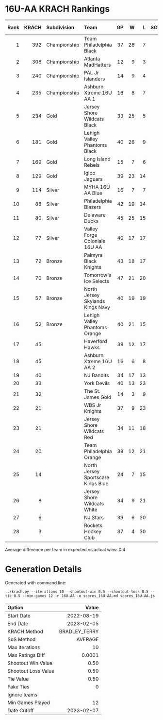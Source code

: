 # 16U-AA KRACH Rankings
Rank|KRACH|Subdivision|Team|GP|W|L|SOW|SOL|T|SoS|Exp Wins|Win Diff
---:|---:|:---|:---|---:|---:|---:|---:|---:|---:|---:|---:|---:
1|392|Championship|Team Philadelphia Black|37|28|7|2|0|0|256|27.3|1.7
2|308|Championship|Atlanta MadHatters|12|9|3|0|0|0|159|8.5|0.5
3|240|Championship|PAL Jr Islanders|14|9|4|1|0|0|316|9.2|0.3
4|235|Championship|Ashburn Xtreme 16U AA 1|16|8|7|0|1|0|438|8.0|0.5
5|234|Gold|Jersey Shore Wildcats Black|33|25|5|0|3|0|77|26.0|0.5
6|181|Gold|Lehigh Valley Phantoms Black|40|26|9|3|2|0|138|28.0|0.5
7|169|Gold|Long Island Rebels|15|7|6|2|0|0|314|7.7|0.3
8|129|Gold|Igloo Jaguars|39|23|14|1|1|0|137|23.9|0.1
9|114|Silver|MYHA 16U AA Blue|16|7|7|2|0|0|279|7.8|0.2
10|88|Silver|Philadelphia Blazers|42|19|14|3|6|0|130|23.6|0.1
11|80|Silver|Delaware Ducks|45|25|15|2|3|0|64|28.0|0.5
12|77|Silver|Valley Forge Colonials 16U AA|40|17|17|3|3|0|108|20.0|0.0
13|72|Bronze|Palmyra Black Knights|43|18|17|4|4|0|103|22.1|0.1
14|70|Bronze|Tomorrow's Ice Selects|47|21|20|3|3|0|94|24.1|0.1
15|57|Bronze|North Jersey Skylands Kings Navy|40|19|19|2|0|0|88|20.3|0.3
16|52|Bronze|Lehigh Valley Phantoms Orange|40|21|15|3|1|0|63|23.9|0.9
17|45||Haverford Hawks|38|12|17|3|6|0|98|16.7|0.2
18|45||Ashburn Xtreme 16U AA 2|16|6|8|2|0|0|90|7.1|0.1
19|40||NJ Bandits|34|17|13|2|2|0|52|20.0|1.0
20|33||York Devils|40|13|23|2|2|0|88|15.2|0.2
21|32||The St. James Gold|14|3|9|2|0|0|113|4.0|0.0
22|21||WBS Jr Knights|37|9|23|5|0|0|85|11.8|0.3
23|21||Jersey Shore Wildcats Red|34|11|18|1|4|0|64|14.0|0.5
24|20||Team Philadelphia Orange|38|12|21|3|2|0|57|15.0|0.5
25|14||North Jersey Sportscare Kings Blue|24|7|15|2|0|0|76|8.4|0.4
26|8||Jersey Shore Wildcats White|34|9|21|0|4|0|62|11.8|0.8
27|6||NJ Stars|39|6|30|1|2|0|91|7.9|0.4
28|3||Rockets Hockey Club|37|4|30|2|1|0|38|5.9|0.4

Average difference per team in expected vs actual wins: 0.4
# Generation Details

Generated with command line:
```
../krach.py --iterations 10 --shootout-win 0.5 --shootout-loss 0.5 --tie 0.5 --min-games 12 -n 16U-AA -o scores_16U-AA.md scores_16U-AA.js
```

| Option | Value |
| :----- | ----: |
| Start Date | 2022-08-19 |
| End Date | 2023-02-05 |
| KRACH Method | BRADLEY_TERRY |
| SoS Method | AVERAGE |
| Max Iterations | 10 |
| Max Ratings Diff | 0.0001 |
| Shootout Win Value | 0.50 |
| Shootout Loss Value | 0.50 |
| Tie Value | 0.50 |
| Fake Ties | 0 |
| Ignore teams |  |
| Min Games Played | 12 |
| Date Cutoff | 2023-02-07 |

